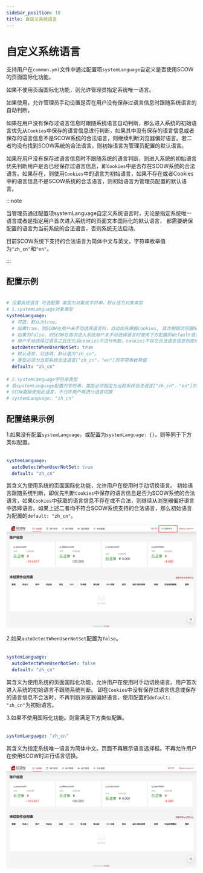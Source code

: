 ```yaml
---
sidebar_position: 10
title: 自定义系统语言
---
```


# 自定义系统语言

支持用户在`common.yml`文件中通过配置项`systemLanguage`自定义是否使用SCOW的页面国际化功能。

如果不使用页面国际化功能，则允许管理员指定系统唯一语言。

如果使用，允许管理员手动设置是否在用户没有保存过语言信息时跟随系统语言的自动判断。

如果在用户没有保存过语言信息时跟随系统语言自动判断，那么进入系统的初始语言优先从`Cookies`中保存的语言信息进行判断，如果其中没有保存的语言信息或者保存的语言信息不是SCOW系统的合法语言，则继续判断浏览器偏好语言。若二者均没有找到SCOW系统的合法语言，则初始语言为管理员配置的默认语言。

如果在用户没有保存过语言信息时不跟随系统的语言判断，则进入系统的初始语言优先判断用户是否已经保存过语言信息，即`Cookies`中是否存在SCOW系统的合法语言。如果存在，则使用`Cookies`中的语言为初始语言，如果不存在或者Cookies中的语言信息不是SCOW系统的合法语言，则初始语言为管理员配置的默认语言。

:::note

当管理员通过配置项systemLanguage自定义系统语言时，无论是指定系统唯一语言或者是指定用户首次进入系统时的页面文本国际化的默认语言，
都需要确保配置的语言为当前系统的合法语言，否则系统无法启动。

目前SCOW系统下支持的合法语言为简体中文与英文，字符串枚举值为`"zh_cn"`和`"en"`。

:::

## 配置示例

```yaml title="config/common.yml"

# 设置系统语言 可选配置 类型为对象或字符串，默认值为对象类型
# 1.systemLanguage对象类型
systemLanguage:
  # 可选，默认为true。
  # 如果true，则SCOW在用户未手动选择语言时，自动优先根据cookies, 其次根据浏览器header判断语言，判断失败使用下方配置的default语言。
  # 如果为false，则SCOW在首次进入系统用户未手动选择语言时使用下方配置的default语言，
  # 用户手动选择过语言之后优先从cookies中进行判断，cookies不存在合法语言信息则使用下方配置的默认语言。
  autoDetectWhenUserNotSet: true
  # 默认语言，可选填，默认值为"zh_cn"。
  # 类型必须为当前系统合法语言["zh_cn"，"en"]的字符串枚举值
  default: "zh_cn"

# 2.systemLanguage字符串类型
# 若systemLanguage配置为字符串，类型必须指定为当前系统合法语言["zh_cn"，"en"]的字符串枚举值
# SCOW直接使用此语言，不允许用户再进行语言切换
# systemLanguage: "zh_cn"

```

## 配置结果示例

1.如果没有配置`systemLanguage`，或配置为`systemLanguage: {}`，则等同于下方类似配置。

```yaml title="config/common.yml"

systemLanguage:
  autoDetectWhenUserNotSet: true 
  default: "zh_cn"

```

其含义为使用系统的页面国际化功能，允许用户在使用时手动切换语言。
初始语言跟随系统判断，即优先判断`Cookies`中保存的语言信息是否为SCOW系统的合法语言，如果`Cookies`中获取的语言信息不存在或不合法，则继续从浏览器偏好语言中选择语言。如果上述二者均不符合SCOW系统支持的合法语言，那么初始语言为配置的`default: "zh_cn"`。

![国际化系统语言配置示例](images/system-language-i18n.png)

2.如果`autoDetectWhenUserNotSet`配置为`false`。

```yaml title="config/common.yml"

systemLanguage:
  autoDetectWhenUserNotSet: false
  default: "zh_cn"

```

其含义为使用系统的页面国际化功能，允许用户在使用时手动切换语言。用户首次进入系统的初始语言不跟随系统判断。
即在`Cookies`中没有保存过语言信息或保存的语言信息不合法时，不再判断浏览器偏好语言，使用配置的`default: "zh_cn"`为初始语言。

3.如果不使用国际化功能。则需满足下方类似配置。

```yaml title="config/common.yml"

systemLanguage: "zh_cn"

```

其含义为指定系统唯一语言为简体中文。页面不再展示语言选择框。不再允许用户在使用SCOW时进行语言切换。

![指定唯一语言配置示例](images/system-language-zh_cn.png)
